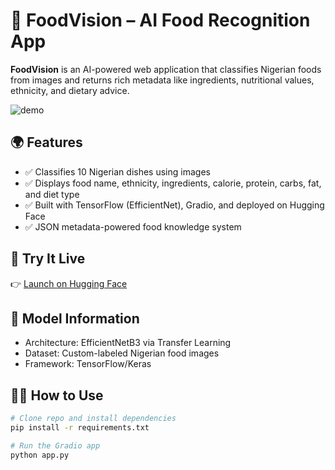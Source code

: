 # 🍲 FoodVision – AI Food Recognition App

**FoodVision** is an AI-powered web application that classifies Nigerian foods from images and returns rich metadata like ingredients, nutritional values, ethnicity, and dietary advice.

![demo](assets/demo_screenshot.jpg)

## 🌍 Features

- ✅ Classifies 10 Nigerian dishes using images
- ✅ Displays food name, ethnicity, ingredients, calorie, protein, carbs, fat, and diet type
- ✅ Built with TensorFlow (EfficientNet), Gradio, and deployed on Hugging Face
- ✅ JSON metadata-powered food knowledge system

## 🚀 Try It Live

👉 [Launch on Hugging Face](https://huggingface.co/spaces/AADalhat/food_vision_classification)

## 🧠 Model Information

- Architecture: EfficientNetB3 via Transfer Learning
- Dataset: Custom-labeled Nigerian food images
- Framework: TensorFlow/Keras

## 🧑‍💻 How to Use

```bash
# Clone repo and install dependencies
pip install -r requirements.txt

# Run the Gradio app
python app.py
